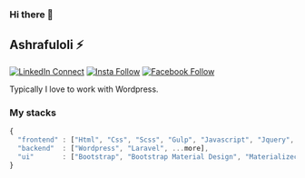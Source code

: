 ### Hi there 👋

## Ashrafuloli ⚡

[![LinkedIn Connect](https://img.shields.io/badge/%20-Connect-black?color=14171A&labelColor=212121&logo=linkedin&logoColor=ffffff)](https://www.linkedin.com/in/ashrafuloli/)   [![Insta Follow](https://img.shields.io/badge/%20-Follow-black?color=14171A&labelColor=d81b60&logo=instagram&logoColor=ffffff)](https://www.instagram.com/ashraful.oli)   [![Facebook Follow](https://img.shields.io/badge/%20-Connect-black?color=14171A&labelColor=1976d2&logo=facebook&logoColor=ffffff)](https://www.facebook.com/rejbioli)

Typically I love to work with Wordpress.


### My stacks

```js
{
  "frontend" : ["Html", "Css", "Scss", "Gulp", "Javascript", "Jquery", "React", ...more],
  "backend"  : ["Wordpress", "Laravel", ...more],
  "ui"       : ["Bootstrap", "Bootstrap Material Design", "Materializecss", ...more]
}
```
